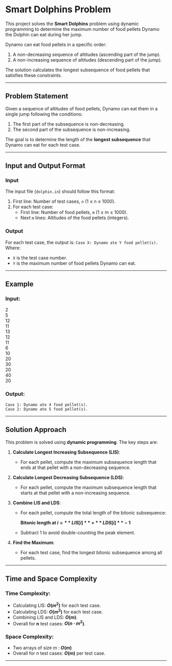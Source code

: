 # Smart Dolphins Problem

This project solves the **Smart Dolphins** problem using dynamic programming to determine the maximum number of food pellets Dynamo the Dolphin can eat during her jump.

Dynamo can eat food pellets in a specific order:  
1. A non-decreasing sequence of altitudes (ascending part of the jump).  
2. A non-increasing sequence of altitudes (descending part of the jump).  

The solution calculates the longest subsequence of food pellets that satisfies these constraints.

---

## Problem Statement

Given a sequence of altitudes of food pellets, Dynamo can eat them in a single jump following the conditions:
1. The first part of the subsequence is non-decreasing.
2. The second part of the subsequence is non-increasing.

The goal is to determine the length of the **longest subsequence** that Dynamo can eat for each test case.

---

## Input and Output Format

### **Input**
The input file (`dolphin.in`) should follow this format:
1. First line: Number of test cases, `n` (1 ≤ n ≤ 1000).
2. For each test case:
   - First line: Number of food pellets, `m` (1 ≤ m ≤ 1000).
   - Next `m` lines: Altitudes of the food pellets (integers).

### **Output**
For each test case, the output is:
`Case X: Dynamo ate Y food pellet(s).`
Where:
- `X` is the test case number.
- `Y` is the maximum number of food pellets Dynamo can eat.

---

## Example

### Input:
2\
5\
12\
11\
13\
12\
11\
6\
10\
20\
30\
20\
40\
20

### Output:
`Case 1: Dynamo ate 4 food pellet(s).`\
`Case 2: Dynamo ate 5 food pellet(s).`


---

## Solution Approach

This problem is solved using **dynamic programming**. The key steps are:

1. **Calculate Longest Increasing Subsequence (LIS)**:
   - For each pellet, compute the maximum subsequence length that ends at that pellet with a non-decreasing sequence.

2. **Calculate Longest Decreasing Subsequence (LDS)**:
   - For each pellet, compute the maximum subsequence length that starts at that pellet with a non-increasing sequence.

3. **Combine LIS and LDS**:
   - For each pellet, compute the total length of the bitonic subsequence:
     
     **Bitonic length at $i = **LIS[i]** + **LDS[i]** - 1$**
     
   - Subtract 1 to avoid double-counting the peak element.

4. **Find the Maximum**:
   - For each test case, find the longest bitonic subsequence among all pellets.

---

## Time and Space Complexity

### Time Complexity:
- Calculating LIS: **$O(m^{2}$)**  for each test case.
- Calculating LDS: **$O(m^{2}$)** for each test case.
- Combining LIS and LDS: **$O(m$)**.
- Overall for **n** test cases: **$O(n \cdot m^{2}$)**.

### Space Complexity:
- Two arrays of size $m$ : **$O(m$)**
- Overall for $n$ test cases: **$O(m$)** per test case.

---



